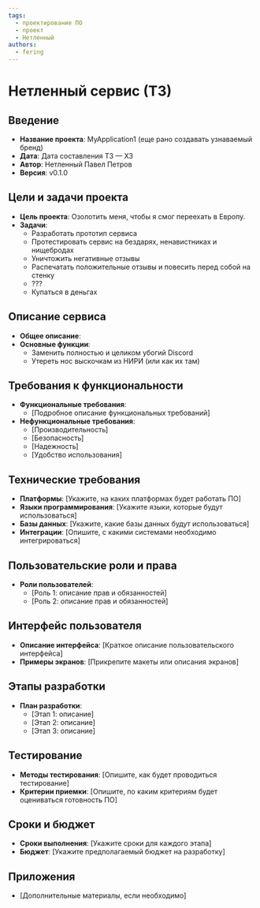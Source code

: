 ```yaml
---
tags:
  - проектирование ПО
  - проект
  - Нетленный
authors:
  - fering
---
```

# Нетленный сервис (ТЗ)

<!-- todo: написать вводную -->

<!-- truncate -->

## Введение

* **Название проекта**: MyApplication1 (еще рано создавать узнаваемый бренд)
* **Дата**: Дата составления ТЗ — ХЗ
* **Автор**: Нетленный Павел Петров
* **Версия**: v0.1.0

## Цели и задачи проекта

* **Цель проекта**: Озолотить меня, чтобы я смог переехать в Европу.
* **Задачи**:
  * Разработать прототип сервиса
  * Протестировать сервис на бездарях, ненавистниках и нищебродах
  * Уничтожить негативные отзывы
  * Распечатать положительные отзывы и повесить перед собой на стенку
  * ???
  * Купаться в деньгах

## Описание сервиса

* **Общее описание**: <!-- todo: [Краткое описание системы и её назначения] -->
* **Основные функции**:
  * Заменить полностью и целиком убогий Discord
  * Утереть нос выскочкам из НИРИ (или как их там)

## Требования к функциональности

* **Функциональные требования**:
  * [Подробное описание функциональных требований]
* **Нефункциональные требования**:
  * [Производительность]
  * [Безопасность]
  * [Надежность]
  * [Удобство использования]

## Технические требования

* **Платформы**: [Укажите, на каких платформах будет работать ПО]
* **Языки программирования**: [Укажите языки, которые будут использоваться]
* **Базы данных**: [Укажите, какие базы данных будут использоваться]
* **Интеграции**: [Опишите, с какими системами необходимо интегрироваться]

## Пользовательские роли и права

* **Роли пользователей**:
  * [Роль 1: описание прав и обязанностей]
  * [Роль 2: описание прав и обязанностей]

## Интерфейс пользователя

* **Описание интерфейса**: [Краткое описание пользовательского интерфейса]
* **Примеры экранов**: [Прикрепите макеты или описания экранов]

## Этапы разработки

* **План разработки**:
  * [Этап 1: описание]
  * [Этап 2: описание]
  * [Этап 3: описание]

## Тестирование

* **Методы тестирования**: [Опишите, как будет проводиться тестирование]
* **Критерии приемки**: [Опишите, по каким критериям будет оцениваться готовность ПО]

## Сроки и бюджет

* **Сроки выполнения**: [Укажите сроки для каждого этапа]
* **Бюджет**: [Укажите предполагаемый бюджет на разработку]

## Приложения

* [Дополнительные материалы, если необходимо]
